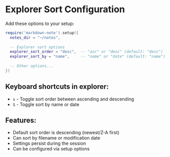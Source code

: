 # Explorer Sort Configuration

Add these options to your setup:

```lua
require('markdown-note').setup({
  notes_dir = "~/notes",
  
  -- Explorer sort options
  explorer_sort_order = "desc",  -- "asc" or "desc" (default: "desc")
  explorer_sort_by = "name",     -- "name" or "date" (default: "name")
  
  -- Other options...
})
```

## Keyboard shortcuts in explorer:
- `s` - Toggle sort order between ascending and descending
- `S` - Toggle sort by name or date

## Features:
- Default sort order is descending (newest/Z-A first)
- Can sort by filename or modification date
- Settings persist during the session
- Can be configured via setup options